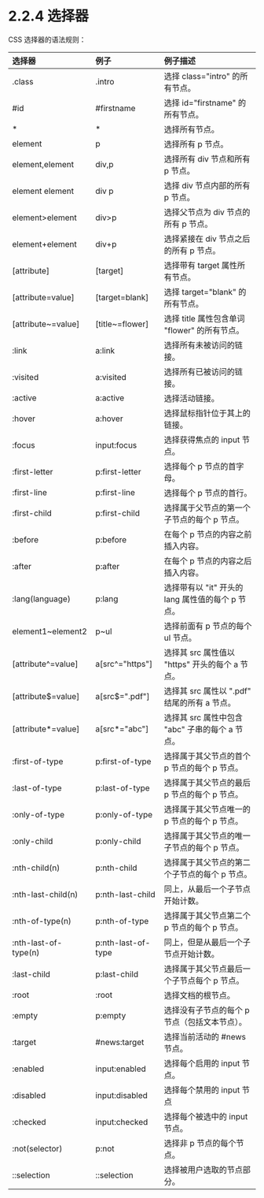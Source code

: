 # 2.2.4 选择器

CSS 选择器的语法规则：

| 选择器 | 例子 | 例子描述 |
| :--- | :--- | :--- |
| .class | .intro | 选择 class="intro" 的所有节点。 |
| \#id | \#firstname | 选择 id="firstname" 的所有节点。 |
| \* | \* | 选择所有节点。 |
| element | p | 选择所有 p 节点。 |
| element,element | div,p | 选择所有 div 节点和所有 p 节点。 |
| element element | div p | 选择 div 节点内部的所有 p 节点。 |
| element&gt;element | div&gt;p | 选择父节点为 div 节点的所有 p 节点。 |
| element+element | div+p | 选择紧接在 div 节点之后的所有 p 节点。 |
| \[attribute\] | \[target\] | 选择带有 target 属性所有节点。 |
| \[attribute=value\] | \[target=blank\] | 选择 target="blank" 的所有节点。 |
| \[attribute~=value\] | \[title~=flower\] | 选择 title 属性包含单词 "flower" 的所有节点。 |
| :link | a:link | 选择所有未被访问的链接。 |
| :visited | a:visited | 选择所有已被访问的链接。 |
| :active | a:active | 选择活动链接。 |
| :hover | a:hover | 选择鼠标指针位于其上的链接。 |
| :focus | input:focus | 选择获得焦点的 input 节点。 |
| :first-letter | p:first-letter | 选择每个 p 节点的首字母。 |
| :first-line | p:first-line | 选择每个 p 节点的首行。 |
| :first-child | p:first-child | 选择属于父节点的第一个子节点的每个 p 节点。 |
| :before | p:before | 在每个 p 节点的内容之前插入内容。 |
| :after | p:after | 在每个 p 节点的内容之后插入内容。 |
| :lang\(language\) | p:lang | 选择带有以 "it" 开头的 lang 属性值的每个 p 节点。 |
| element1~element2 | p~ul | 选择前面有 p 节点的每个 ul 节点。 |
| \[attribute^=value\] | a\[src^="https"\] | 选择其 src 属性值以 "https" 开头的每个 a 节点。 |
| \[attribute$=value\] | a\[src$=".pdf"\] | 选择其 src 属性以 ".pdf" 结尾的所有 a 节点。 |
| \[attribute\*=value\] | a\[src\*="abc"\] | 选择其 src 属性中包含 "abc" 子串的每个 a 节点。 |
| :first-of-type | p:first-of-type | 选择属于其父节点的首个 p 节点的每个 p 节点。 |
| :last-of-type | p:last-of-type | 选择属于其父节点的最后 p 节点的每个 p 节点。 |
| :only-of-type | p:only-of-type | 选择属于其父节点唯一的 p 节点的每个 p 节点。 |
| :only-child | p:only-child | 选择属于其父节点的唯一子节点的每个 p 节点。 |
| :nth-child\(n\) | p:nth-child | 选择属于其父节点的第二个子节点的每个 p 节点。 |
| :nth-last-child\(n\) | p:nth-last-child | 同上，从最后一个子节点开始计数。 |
| :nth-of-type\(n\) | p:nth-of-type | 选择属于其父节点第二个 p 节点的每个 p 节点。 |
| :nth-last-of-type\(n\) | p:nth-last-of-type | 同上，但是从最后一个子节点开始计数。 |
| :last-child | p:last-child | 选择属于其父节点最后一个子节点每个 p 节点。 |
| :root | :root | 选择文档的根节点。 |
| :empty | p:empty | 选择没有子节点的每个 p 节点（包括文本节点）。 |
| :target | \#news:target | 选择当前活动的 \#news 节点。 |
| :enabled | input:enabled | 选择每个启用的 input 节点。 |
| :disabled | input:disabled | 选择每个禁用的 input 节点 |
| :checked | input:checked | 选择每个被选中的 input 节点。 |
| :not\(selector\) | p:not | 选择非 p 节点的每个节点。 |
| ::selection | ::selection | 选择被用户选取的节点部分。 |

